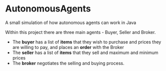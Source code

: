 # AutonomousAgents
A small simulation of how autonomous agents can work in Java

Within this project there are three main agents - Buyer, Seller and Broker. 
* The **buyer** has a list of **items** that they wish to purchase and prices they are willing to pay, and places an **order** with the Broker
* The **seller** has a list of **items** that they sell and maximum and minimum prices
* The **broker** negotiates the selling and buying process.
